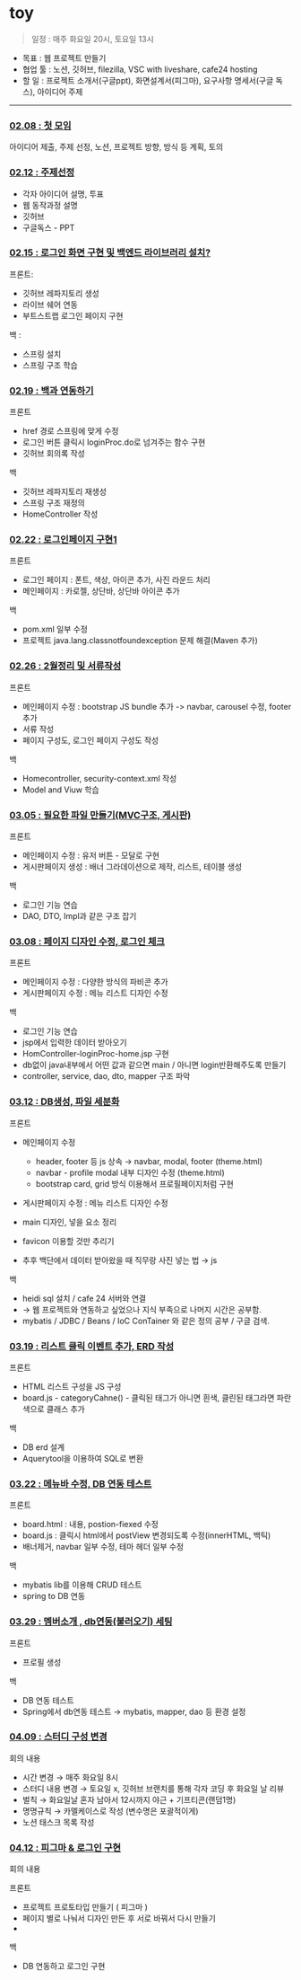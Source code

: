 # toy

> 일정 : 매주 화요일 20시, 토요일 13시

- 목표 : 웹 프로젝트 만들기
- 협업 툴 : 노션, 깃허브, filezilla, VSC with liveshare, cafe24 hosting 
- 할 일 : 프로젝트 소개서(구글ppt), 화면설계서(피그마), 요구사항 명세서(구글 독스), 아이디어 주제

---

### [02.08 : 첫 모임](MOM/20220208.md) 

아이디어 제출, 주제 선정, 노션, 프로젝트 방향, 방식 등 계획, 토의

### [02.12 : 주제선정](MOM/20220212.md)

- 각자 아이디어 설명, 투표
- 웹 동작과정 설명 
- 깃허브 
- 구글독스 - PPT

### [02.15 : 로그인 화면 구현 및 백엔드 라이브러리 설치?](MOM/20220215.md)

프론트:

- 깃허브 레파지토리 생성 
- 라이브 쉐어 연동
- 부트스트랩 로그인 페이지 구현

백 :

- 스프링 설치
- 스프링 구조 학습

### [02.19 : 백과 연동하기](MOM/20220219.md)

프론트

- href 경로 스프링에 맞게 수정
- 로그인 버튼 클릭시 loginProc.do로 넘겨주는 함수 구현
- 깃허브 회의록 작성

백

- 깃허브 레파지토리 재생성
- 스프링 구조 재정의
- HomeController 작성

### [02.22 : 로그인페이지 구현1](MOM/20220222.md)

프론트
- 로그인 페이지 : 폰트, 색상, 아이콘 추가, 사진 라운드 처리
- 메인페이지 : 카로젤, 상단바, 상단바 아이콘 추가

백
- pom.xml 일부 수정
- 프로젝트 java.lang.classnotfoundexception 문제 해결(Maven 추가)

### [02.26 : 2월정리 및 서류작성](MOM/20220226.md)

프론트
- 메인페이지 수정 : bootstrap JS bundle 추가 -> navbar, carousel 수정, footer 추가
- 서류 작성
- 페이지 구성도, 로그인 페이지 구성도 작성

백
- Homecontroller, security-context.xml 작성
- Model and Viuw 학습

### [03.05 : 필요한 파일 만들기(MVC구조, 게시판)](MOM/20220305.md)

프론트

- 메인페이지 수정 : 유저 버튼 - 모달로 구현
- 게시판페이지 생성 : 배너 그라데이션으로 제작, 리스트, 테이블 생성

백

- 로그인 기능 연습
- DAO, DTO, Impl과 같은 구조 잡기

### [03.08 : 페이지 디자인 수정, 로그인 체크](MOM/20220308.md)

프론트

- 메인페이지 수정 : 다양한 방식의 파비콘 추가
- 게시판페이지 수정 : 메뉴 리스트 디자인 수정

백

- 로그인 기능 연습
- jsp에서 입력한 데이터 받아오기
- HomController-loginProc-home.jsp 구현
- db없이 java내부에서 어떤 값과 같으면 main / 아니면 login반환해주도록 만들기
- controller, service, dao, dto, mapper 구조 파악

### [03.12 : DB생성, 파일 세분화](MOM/20220312.md)

프론트

- 메인페이지 수정 
  - header, footer 등 js 상속 → navbar, modal, footer (theme.html)
  - navbar - profile modal 내부 디자인 수정 (theme.html)
  - bootstrap card, grid 방식 이용해서 프로필페이지처럼 구현
- 게시판페이지 수정 : 메뉴 리스트 디자인 수정

- main 디자인, 넣을 요소 정리
- favicon 이용할 것만 추리기
- 추후 백단에서 데이터 받아왔을 때 직무랑 사진 넣는 법 → js

백

- heidi sql 설치 / cafe 24 서버와 연결 
- → 웹 프로젝트와 연동하고 싶었으나 지식 부족으로 나머지 시간은 공부함.
- mybatis / JDBC / Beans / IoC ConTainer 와 같은 정의 공부 / 구글 검색. 

### [03.19 : 리스트 클릭 이벤트 추가, ERD 작성](MOM/20220319.md)

프론트
- HTML 리스트 구성을 JS 구성
- board.js - categoryCahne() - 클릭된 태그가 아니면 흰색, 클린된 태그라면 파란색으로 클래스 추가

백
- DB erd 설계
- Aquerytool을 이용하여 SQL로 변환

### [03.22 : 메뉴바 수정, DB 연동 테스트](MOM/20220322.md)

프론트

- board.html : 내용, postion-fiexed 수정
- board.js : 클릭시 html에서 postView 변경되도록 수정(innerHTML, 백틱)
- 배너제거, navbar 일부 수정, 테마 헤더 일부 수정

백
  - mybatis lib를 이용해 CRUD 테스트
  - spring to DB 연동

### [03.29 : 멤버소개 , db연동(불러오기) 세팅](MOM/20220329.md)

프론트

- 프로필 생성


백
 - DB 연동 테스트
 - Spring에서 db연동 테스트 → mybatis, mapper, dao 등 환경 설정

### [04.09 : 스터디 구성 변경](MOM/20220409.md)
회의 내용
- 시간 변경 → 매주 화요일 8시
- 스터디 내용 변경 → 토요일 x, 깃허브 브랜치를 통해 각자 코딩 후 화요일 날 리뷰
- 벌칙 → 화요일날 혼자 남아서 12시까지 야근 + 기프티콘(랜덤1명)
- 명명규칙 → 카멜케이스로 작성 (변수명은 포괄적이게)
- 노션 태스크 목록 작성


### [04.12 : 피그마 & 로그인 구현](MOM/20220412.md)
회의 내용

프론트 
 - 프로젝트 프로토타입 만들기 ( 피그마 )
 - 페이지 별로 나눠서 디자인 만든 후 서로 바꿔서 다시 만들기
 - 
백
- DB 연동하고 로그인 구현
